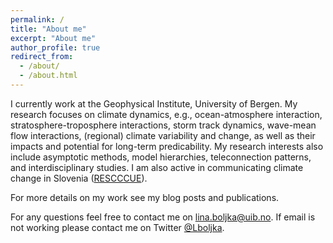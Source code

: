 ```yaml
---
permalink: /
title: "About me"
excerpt: "About me"
author_profile: true
redirect_from: 
  - /about/
  - /about.html
---
```


I currently work at the Geophysical Institute, University of Bergen. My research focuses on climate dynamics, e.g., ocean-atmosphere interaction, stratosphere-troposphere interactions, storm track dynamics, wave-mean flow interactions, (regional) climate variability and change, as well as their impacts and potential for long-term predicability. My research interests also include asymptotic methods, model hierarchies, teleconnection patterns, and interdisciplinary studies. I am also active in communicating climate change in Slovenia (<a href="https://drive.google.com/file/d/14kKhqvhMYvILBhosecHA4HwMZpYnX338/view">RESCCCUE</a>).

For more details on my work see my blog posts and publications. 

For any questions feel free to contact me on lina.boljka@uib.no. If email is not working please contact me on Twitter <a href="https://twitter.com/LBoljka">@Lboljka</a>.


